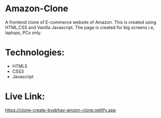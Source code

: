 # Amazon-Clone
A frontend clone of E-commerce website of Amazon. This is created using HTML,CSS and Vanilla Javascript. The page is created for big screens i.e, laptops, PCs only.

# Technologies:
* HTML5
* CSS3
* Javascript

# Live Link:
https://clone-create-byabhay-amzon-clone.netlify.app
